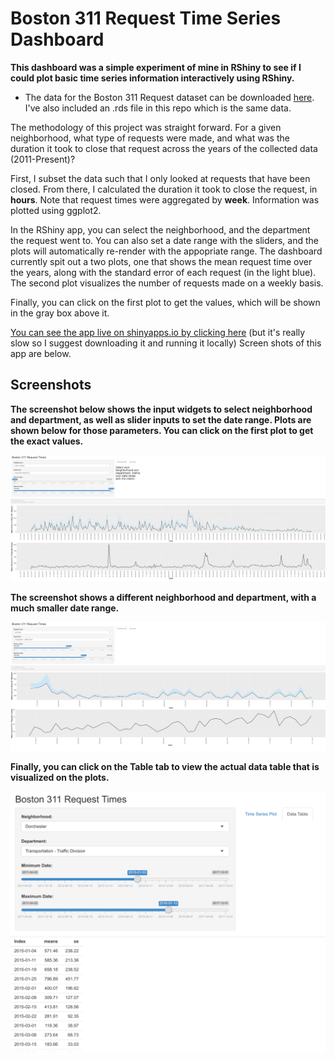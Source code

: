 # Boston 311 Request Time Series Dashboard

**This dashboard was a simple experiment of mine in RShiny to see if I could plot basic time series information interactively using RShiny.**

* The data for the Boston 311 Request dataset can be downloaded [here](https://data.cityofboston.gov/City-Services/311-Service-Requests/awu8-dc52). I've also included an .rds file in this repo which is the same data.

The methodology of this project was straight forward. For a given neighborhood, what type of requests were made, and what was the duration it took to close that request across the years of the collected data (2011-Present)?

First, I subset the data such that I only looked at requests that have been closed. From there, I calculated the duration it took to close the request, in **hours**. Note that request times were aggregated by **week**. Information was plotted using ggplot2.

In the RShiny app, you can select the neighborhood, and the department the request went to. You can also set a date range with the sliders, and the plots will automatically re-render with the appopriate range. The dashboard currently spit out a two plots, one that shows the mean request time over the years, along with the standard error of each request (in the light blue). The second plot visualizes the number of requests made on a weekly basis.

Finally, you can click on the first plot to get the values, which will be shown in the gray box above it.

[You can see the app live on shinyapps.io by clicking here](https://michelletat.shinyapps.io/bos_311/) (but it's really slow so I suggest downloading it and running it locally) Screen shots of this app are below.

## Screenshots 

**The screenshot below shows the input widgets to select neighborhood and department, as well as slider inputs to set the date range. Plots are shown below for those parameters. You can click on the first plot to get the exact values.**

![alt text](https://raw.githubusercontent.com/mjtat/Boston_311_Dashboard/master/images/screen1.png "Screenshot 1")

**The screenshot shows a different neighborhood and department, with a much smaller date range.**

![alt text](https://raw.githubusercontent.com/mjtat/Boston_311_Dashboard/master/images/screen2.png "Screenshot 2")

**Finally, you can click on the Table tab to view the actual data table that is visualized on the plots.**

![alt text](https://raw.githubusercontent.com/mjtat/Boston_311_Dashboard/master/images/screen3.png "Screenshot 3")